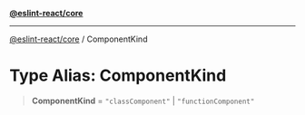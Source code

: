 [**@eslint-react/core**](../README.md)

***

[@eslint-react/core](../README.md) / ComponentKind

# Type Alias: ComponentKind

> **ComponentKind** = `"classComponent"` \| `"functionComponent"`
